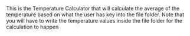 This is the Temperature Calculator that will calculate the average of the temperature
based on what the user has key into the file folder.
Note that you will have to write the temperature values inside the file folder
for the calculation to happen
